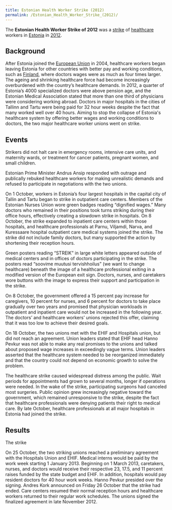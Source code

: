 ```yaml
---
title: Estonian Health Worker Strike (2012)
permalink: /Estonian_Health_Worker_Strike_(2012)/
---
```


The **Estonian Health Worker Strike of 2012** was a
[strike](List_of_Strikes.md "wikilink") of
[healthcare](healthcare.md "wikilink") workers in
[Estonia](Estonia.md "wikilink") in
[2012](Timeline_of_Libertarian_Socialism_in_Eastern_Europe.md "wikilink").

## Background

After Estonia joined the [European Union](European_Union.md "wikilink") in
2004, healthcare workers began leaving Estonia for other countries with
better pay and working conditions, such as
[Finland](Finland.md "wikilink"), where doctors wages were as much as four
times larger. The ageing and shrinking healthcare force had become
increasingly overburdened with the country’s healthcare demands. In
2012, a quarter of Estonia’s 4000 specialized doctors were above pension
age, and the Estonian Medical Association stated that more than one
third of physicians were considering working abroad. Doctors in major
hospitals in the cities of Tallinn and Tartu were being paid for 32 hour
weeks despite the fact that many worked well over 40 hours. Aiming to
stop the collapse of Estonia's healthcare system by offering better
wages and working conditions to doctors, the two major healthcare worker
unions went on strike.

## Events

Strikers did not halt care in emergency rooms, intensive care units, and
maternity wards, or treatment for cancer patients, pregnant women, and
small children.

Estonian Prime Minister Andrus Ansip responded with outrage and
publically rebuked healthcare workers for making unrealistic demands and
refused to participate in negotiations with the two unions.

On 1 October, workers in Estonia’s four largest hospitals in the capital
city of Tallin and Tartu began to strike in outpatient care centers.
Members of the Estonian Nurses Union wore green badges reading
“dignified wages.” Many doctors who remained in their positions took
turns striking during their office hours, effectively creating a
slowdown strike in hospitals. On 8 October, the strike expanded to
inpatient care centers within those hospitals, and healthcare
professionals at Parnu, Viljamdi, Narva, and Kuressaare hospital
outpatient care medical systems joined the strike. The strike did not
include family doctors, but many supported the action by shortening
their reception hours.

Green posters reading “STREIK” in large white letters appeared outside
of medical centers and in offices of doctors participating in the
strike. The posters read “soovime muutusi tervishhoilus” (we want to
change healthcare) beneath the image of a healthcare professional
exiting in a modified version of the European exit sign. Doctors,
nurses, and caretakers wore buttons with the image to express their
support and participation in the strike.

On 8 October, the government offered a 15 percent pay increase for
caregivers, 10 percent for nurses, and 6 percent for doctors to take
place gradually over two years and promised that physician workloads in
outpatient and inpatient care would not be increased in the following
year. The doctors’ and healthcare workers’ unions rejected this offer,
claiming that it was too low to achieve their desired goals.

On 18 October, the two unions met with the EHIF and Hospitals union, but
did not reach an agreement. Union leaders stated that EHIF head Hanno
Pevkur was not able to make any real promises to the unions and talked
about proposed wage increases in exceedingly vague terms. Union leaders
asserted that the healthcare system needed to be reorganized immediately
and that the country could not depend on economic growth to solve the
problem.

The healthcare strike caused widespread distress among the public. Wait
periods for appointments had grown to several months, longer if
operations were needed. In the wake of the strike, participating
surgeons had canceled most surgeries. Public opinion grew increasingly
negative toward the government, which remained unresponsive to the
strike, despite the fact that healthcare professionals were denying
patients their right to medical care. By late October, healthcare
professionals at all major hospitals in Estonia had joined the strike.

## Results

The strike

On 25 October, the two striking unions reached a preliminary agreement
with the Hospitals Union and EHIF. Medical interns would be paid by the
work week starting 1 January 2013. Beginning on 1 March 2013,
caretakers, nurses, and doctors would receive their respective 23, 17.5,
and 11 percent raises funded by the state budget and EHIF. In addition,
hospitals would pay resident doctors for 40 hour work weeks. Hanno
Pevkur presided over the signing. Andres Kork announced on Friday 26
October that the strike had ended. Care centers resumed their normal
reception hours and healthcare workers returned to their regular work
schedules. The unions signed the finalized agreement in late November
2012.